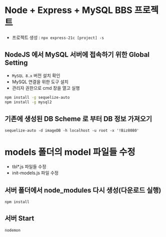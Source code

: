 # Node + Express + MySQL BBS 프로젝트

- 프로젝트 생성 : `npx express-21c [project] -s`

## NodeJS 에서 MySQL 서버에 접속하기 위한 Global Setting

- `MySQL 8.x` 버전 설치 확인
- MySQL 연결을 위한 도구 설치
- 관리자 권한으로 cmd 창을 열고 실행

```bash
npm install -g sequelize-auto
npm install -g mysql2
```

## 기존에 생성된 DB Scheme 로 부터 DB 정보 가져오기

`sequelize-auto -d imageDB -h localhost -u root -x '!Biz8080'`

# models 폴더의 model 파일들 수정

- tbl\*.js 파일들 수정
- init-models.js 파일 수정

## 서버 폴더에서 node_modules 다시 생성(다운로드 실행)

`npm install`

## 서버 Start

`nodemon`
